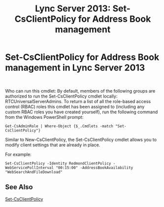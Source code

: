﻿---
title: 'Lync Server 2013: Set-CsClientPolicy for Address Book management'
TOCTitle: Set-CsClientPolicy for Address Book management
ms:assetid: e7788bea-606f-481a-a3a4-1855ac028493
ms:mtpsurl: https://technet.microsoft.com/en-us/library/Gg429723(v=OCS.15)
ms:contentKeyID: 48185726
ms.date: 07/23/2014
mtps_version: v=OCS.15
---

# Set-CsClientPolicy for Address Book management in Lync Server 2013

 


Who can run this cmdlet: By default, members of the following groups are authorized to run the Set-CsClientPolicy cmdlet locally: RTCUniversalServerAdmins. To return a list of all the role-based access control (RBAC) roles this cmdlet has been assigned to (including any custom RBAC roles you have created yourself), run the following command from the Windows PowerShell prompt:

    Get-CsAdminRole | Where-Object {$_.Cmdlets -match "Set-CsClientPolicy"}

Similar to New-CsClientPolicy, the Set-CsClientPolicy cmdlet allows you to modify client settings that are already in place.

For example:

    Set-CsClientPolicy -Identity RedmondClientPolicy -WebServicePollInterval "00:15:00" -AddressBookAvailability "WebSearchAndFileDownload"

## See Also


[Set-CsClientPolicy](https://technet.microsoft.com/en-us/library/gg398300\(v=ocs.15\))

